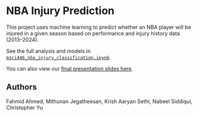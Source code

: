 # NBA Injury Prediction

This project uses machine learning to predict whether an NBA player will be injured in a given season based on performance and injury history data (2013–2024).

See the full analysis and models in [`msci446_nba_injury_classification.ipynb`](msci446_nba_injury_classification.ipynb).

You can also view our [final presentation slides here](https://docs.google.com/presentation/d/1GBTHx3BqRWunFRvCp__wm4GpXIiieip7d7voEBYb8Ro/edit?usp=sharing).

## Authors
Fahmid Ahmed, Mithunan Jegatheesan, Krish Aaryan Sethi, Nabeel Siddiqui, Christopher Yu
